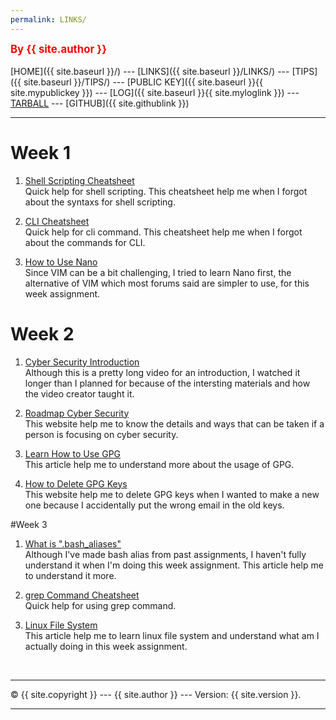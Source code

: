 ```yaml
---
permalink: LINKS/
---
```

<span style="color:red; font-weight:bold; font-size:larger;">By {{ site.author }}</span>
<br><br>
[HOME]({{ site.baseurl }}/) ---
[LINKS]({{ site.baseurl }}/LINKS/) ---
[TIPS]({{ site.baseurl }}/TIPS/) ---
[PUBLIC KEY]({{ site.baseurl }}{{ site.mypublickey }}) ---
[LOG]({{ site.baseurl }}{{ site.myloglink }}) ---
[TARBALL]({{site.tarballlink}}) ---
[GITHUB]({{ site.githublink }})
<br>
<hr>

# Week 1
1. [Shell Scripting Cheatsheet](https://devhints.io/bash)<br>
Quick help for shell scripting.
This cheatsheet help me when I forgot about the syntaxs for shell scripting.

2. [CLI Cheatsheet ](https://www.cheatography.com/davechild/cheat-sheets/linux-command-line/)<br>
Quick help for cli command. 
This cheatsheet help me when I forgot about the commands for CLI.

3. [How to Use Nano](https://linuxize.com/post/how-to-use-nano-text-editor/)<br>
Since VIM can be a bit challenging, I tried to learn Nano first, the alternative of VIM which most forums said are simpler to use, for this week assignment.

# Week 2
1. [Cyber Security Introduction](https://www.youtube.com/watch?v=rcDO8km6R6c)<br>
Although this is a pretty long video for an introduction, I watched it longer than I planned for because of the intersting materials and how the video creator taught it.

2. [Roadmap Cyber Security](https://itgid.org/roadmap-karir-cyber-security-professional/)<br>
This website help me to know the details and ways that can be taken if a person is focusing on cyber security.

3. [Learn How to Use GPG](https://medium.com/kode-dan-kodean/belajar-memakai-gnu-privacy-guard-gnupg-gpg-3944e19dba91e)<br> 
This article help me to understand more about the usage of GPG.

4. [How to Delete GPG Keys](https://linuxhint.com/delete-gpg-keys-linux/)<br>
This website help me to delete GPG keys when I wanted to make a new one because I accidentally put the wrong email in the old keys.

#Week 3
1. [What is ".bash_aliases"](https://opensource.com/article/19/17/bash-aliases)<br>
Although I've made bash alias from past assignments, I haven't fully understand it when I'm doing this week assignment. This article help me to understand it more.

2. [grep Command Cheatsheet](https://www.geeksforgeek.org/grep-command-in-unixlinux/)<br>
Quick help for using grep command.

3. [Linux File System](https://www.javatpoint.com/linux-file-system)<br>
This article help me to learn linux file system and understand what am I actually doing in this week assignment.


<br>
<hr>
&copy; {{ site.copyright }} --- {{ site.author }} --- Version: {{ site.version }}.
<hr>
<br>
